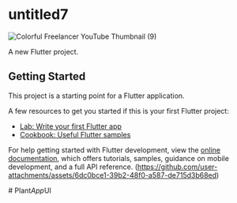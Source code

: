 # untitled7
![Colorful Freelancer YouTube Thumbnail (9)](https://github.com/Amani454/Onboarding-screen/assets/144737903/d862f695-a115-48c4-a8c4-cc49a20c0725)

A new Flutter project.

## Getting Started

This project is a starting point for a Flutter application.

A few resources to get you started if this is your first Flutter project:

- [Lab: Write your first Flutter app](https://docs.flutter.dev/get-started/codelab)
- [Cookbook: Useful Flutter samples](https://docs.flutter.dev/cookbook)

For help getting started with Flutter development, view the
[online documentation](https://docs.flutter.dev/), which offers tutorials,
samples, guidance on mobile development, and a full API reference.
(https://github.com/user-attachments/assets/6dc0bce1-39b2-48f0-a587-de715d3b68ed)

#   P l a n t _ A p p _ U I 
 
